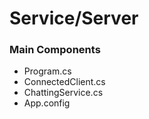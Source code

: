 # Service/Server

### Main Components

* Program.cs
* ConnectedClient.cs
* ChattingService.cs
* App.config
